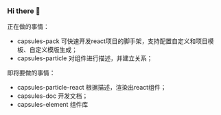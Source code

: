 ### Hi there 👋

正在做的事情：
- capsules-pack 可快速开发react项目的脚手架，支持配置自定义和项目模板、自定义模版生成；
- capsules-particle 对组件进行描述，并建立关系；

即将要做的事情：
- capsules-particle-react 根据描述，渲染出react组件；
- capsules-doc 开发文档；
- capsules-element 组件库
